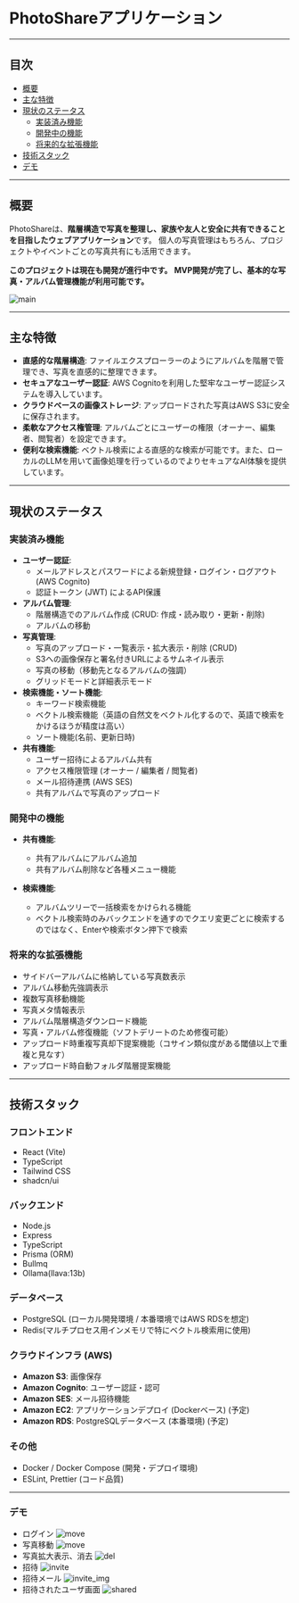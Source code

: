 # PhotoShareアプリケーション
---
## 目次

* [概要](#概要)
* [主な特徴](#主な特徴)
* [現状のステータス](#現状のステータス)
  * [実装済み機能](#実装済み機能)
  * [開発中の機能](#開発中の機能)
  * [将来的な拡張機能](#将来的な拡張機能)
* [技術スタック](#技術スタック)
* [デモ](#デモ)
---
## 概要

PhotoShareは、**階層構造で写真を整理し、家族や友人と安全に共有できることを目指したウェブアプリケーション**です。
個人の写真管理はもちろん、プロジェクトやイベントごとの写真共有にも活用できます。

**このプロジェクトは現在も開発が進行中です。**
**MVP開発が完了し、基本的な写真・アルバム管理機能が利用可能です。**

![main](./assets/main.png)

---

## 主な特徴

* **直感的な階層構造**: ファイルエクスプローラーのようにアルバムを階層で管理でき、写真を直感的に整理できます。
* **セキュアなユーザー認証**: AWS Cognitoを利用した堅牢なユーザー認証システムを導入しています。
* **クラウドベースの画像ストレージ**: アップロードされた写真はAWS S3に安全に保存されます。
* **柔軟なアクセス権管理**: アルバムごとにユーザーの権限（オーナー、編集者、閲覧者）を設定できます。
* **便利な検索機能**: ベクトル検索による直感的な検索が可能です。また、ローカルのLLMを用いて画像処理を行っているのでよりセキュアなAI体験を提供しています。
---
## 現状のステータス

### 実装済み機能
* **ユーザー認証**:
    * メールアドレスとパスワードによる新規登録・ログイン・ログアウト (AWS Cognito)
    * 認証トークン (JWT) によるAPI保護
* **アルバム管理**:
    * 階層構造でのアルバム作成 (CRUD: 作成・読み取り・更新・削除)
    * アルバムの移動
* **写真管理**:
    * 写真のアップロード・一覧表示・拡大表示・削除 (CRUD)
    * S3への画像保存と署名付きURLによるサムネイル表示
    * 写真の移動（移動先となるアルバムの強調）
    * グリッドモードと詳細表示モード
* **検索機能・ソート機能**:
    * キーワード検索機能
    * ベクトル検索機能（英語の自然文をベクトル化するので、英語で検索をかけるほうが精度は高い）
    * ソート機能(名前、更新日時)
* **共有機能**:
    * ユーザー招待によるアルバム共有
    * アクセス権限管理 (オーナー / 編集者 / 閲覧者)
    * メール招待連携 (AWS SES)
    * 共有アルバムで写真のアップロード

### 開発中の機能
* **共有機能**:
    * 共有アルバムにアルバム追加
    * 共有アルバム削除など各種メニュー機能

* **検索機能**:
    * アルバムツリーで一括検索をかけられる機能
    * ベクトル検索時のみバックエンドを通すのでクエリ変更ごとに検索するのではなく、Enterや検索ボタン押下で検索

### 将来的な拡張機能
* サイドバーアルバムに格納している写真数表示
* アルバム移動先強調表示
* 複数写真移動機能
* 写真メタ情報表示
* アルバム階層構造ダウンロード機能
* 写真・アルバム修復機能（ソフトデリートのため修復可能）
* アップロード時重複写真却下提案機能（コサイン類似度がある閾値以上で重複と見なす）
* アップロード時自動フォルダ階層提案機能
---
## 技術スタック

### フロントエンド
* React (Vite)
* TypeScript
* Tailwind CSS
* shadcn/ui

### バックエンド
* Node.js
* Express
* TypeScript
* Prisma (ORM)
* Bullmq
* Ollama(llava:13b)

### データベース
* PostgreSQL (ローカル開発環境 / 本番環境ではAWS RDSを想定)
* Redis(マルチプロセス用インメモリで特にベクトル検索用に使用)

### クラウドインフラ (AWS)
* **Amazon S3**: 画像保存
* **Amazon Cognito**: ユーザー認証・認可
* **Amazon SES**: メール招待機能
* **Amazon EC2**: アプリケーションデプロイ (Dockerベース) (予定)
* **Amazon RDS**: PostgreSQLデータベース (本番環境) (予定)

### その他
* Docker / Docker Compose (開発・デプロイ環境)
* ESLint, Prettier (コード品質)
---
### デモ
* ログイン
![move](./assets/login.gif)
* 写真移動
![move](./assets/move.gif)
* 写真拡大表示、消去
![del](./assets/del.gif)
* 招待
![invite](./assets/invite.gif)
* 招待メール
![invite_img](./assets/mail.PNG)
* 招待されたユーザ画面
![shared](./assets/shared.png)